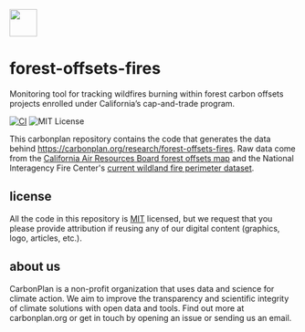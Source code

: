 <img
  src='https://carbonplan-assets.s3.amazonaws.com/monogram/dark-small.png'
  height='48'
/>

# forest-offsets-fires

Monitoring tool for tracking wildfires burning within forest carbon offsets projects enrolled under California’s cap-and-trade program.

[![CI](https://github.com/carbonplan/python-project-template/actions/workflows/main.yaml/badge.svg)](https://github.com/carbonplan/python-project-template/actions/workflows/main.yaml)
![MIT License][]

[mit license]: https://badgen.net/badge/license/MIT/blue

This carbonplan repository contains the code that generates the data behind https://carbonplan.org/research/forest-offsets-fires.
Raw data come from the [California Air Resources Board forest offsets map](https://webmaps.arb.ca.gov/ARBOCIssuanceMap/) and the National Interagency Fire Center's [current wildland fire perimeter dataset](https://data-nifc.opendata.arcgis.com/datasets/nifc::wfigs-current-wildland-fire-perimeters/about).

## license

All the code in this repository is [MIT](https://choosealicense.com/licenses/mit/) licensed, but we request that you please provide attribution if reusing any of our digital content (graphics, logo, articles, etc.).

## about us

CarbonPlan is a non-profit organization that uses data and science for climate action.
We aim to improve the transparency and scientific integrity of climate solutions with open data and tools.
Find out more at carbonplan.org or get in touch by opening an issue or sending us an email.
